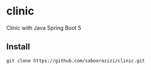 # clinic

Clinic with Java Spring Boot 5

## Install

`git clone https://github.com/saboorazizi/clinic.git`

